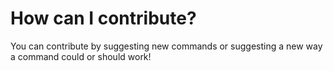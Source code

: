 # How can I contribute?

You can contribute by suggesting new commands or suggesting a new way a command could or should work!
